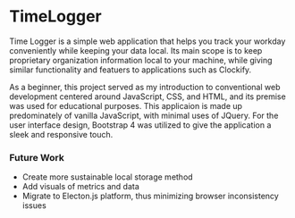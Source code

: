 # TimeLogger
Time Logger is a simple web application that helps you track your workday conveniently while keeping your data local.
Its main scope is to keep proprietary organization information local to your machine, while giving similar functionality and featuers to applications such as Clockify.

As a beginner, this project served as my introduction to conventional web development centered around JavaScript, CSS, and HTML, and its premise was used for educational purposes. This applicaion is made up predominately of vanilla JavaScript, with minimal uses of JQuery.
For the user interface design, Bootstrap 4 was utilized to give the application a sleek and responsive touch. 

### Future Work
* Create more sustainable local storage method 
* Add visuals of metrics and data
* Migrate to Electon.js platform, thus minimizing browser inconsistency issues
